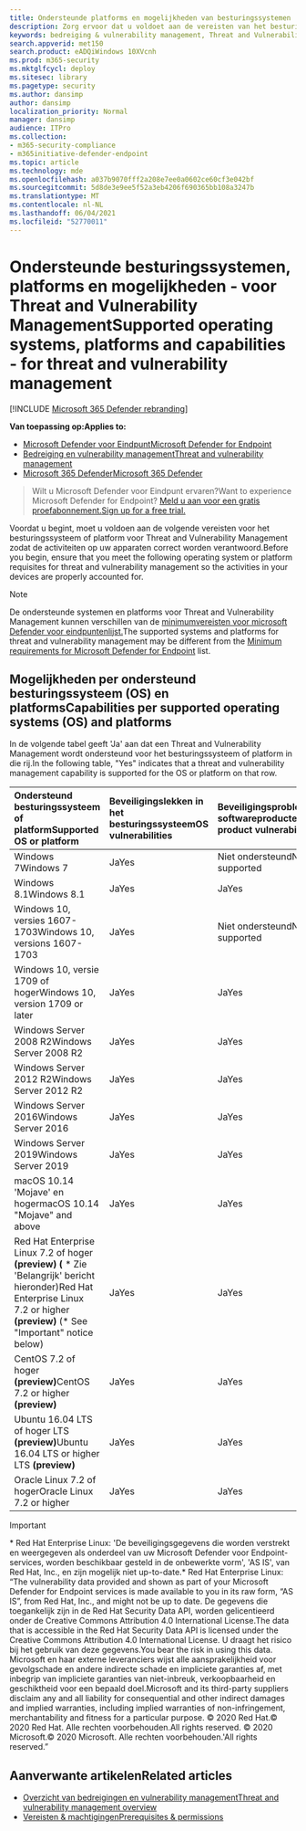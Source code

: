 ```yaml
---
title: Ondersteunde platforms en mogelijkheden van besturingssystemen
description: Zorg ervoor dat u voldoet aan de vereisten van het besturingssysteem of platform voor Threat and Vulnerability Management, zodat de activiteiten op alle apparaten correct worden verantwoord.
keywords: bedreiging & vulnerability management, Threat and Vulnerability Management, besturingssysteem, platformvereisten, vereisten, ondersteund besturingssysteem Microsoft Defender voor endpoint-tvm, Microsoft Defender voor endpoint-tvm, ondersteunde besturingssystemen, ondersteunde platforms, linux-ondersteuning, mac-ondersteuning
search.appverid: met150
search.product: eADQiWindows 10XVcnh
ms.prod: m365-security
ms.mktglfcycl: deploy
ms.sitesec: library
ms.pagetype: security
ms.author: dansimp
author: dansimp
localization_priority: Normal
manager: dansimp
audience: ITPro
ms.collection:
- m365-security-compliance
- m365initiative-defender-endpoint
ms.topic: article
ms.technology: mde
ms.openlocfilehash: a037b9070fff2a208e7ee0a0602ce60cf3e042bf
ms.sourcegitcommit: 5d8de3e9ee5f52a3eb4206f690365bb108a3247b
ms.translationtype: MT
ms.contentlocale: nl-NL
ms.lasthandoff: 06/04/2021
ms.locfileid: "52770011"
---
```

# <a name="supported-operating-systems-platforms-and-capabilities---for-threat-and-vulnerability-management"></a><span data-ttu-id="9b44a-104">Ondersteunde besturingssystemen, platforms en mogelijkheden - voor Threat and Vulnerability Management</span><span class="sxs-lookup"><span data-stu-id="9b44a-104">Supported operating systems, platforms and capabilities - for threat and vulnerability management</span></span>

[!INCLUDE [Microsoft 365 Defender rebranding](../../includes/microsoft-defender.md)]

<span data-ttu-id="9b44a-105">**Van toepassing op:**</span><span class="sxs-lookup"><span data-stu-id="9b44a-105">**Applies to:**</span></span>

- [<span data-ttu-id="9b44a-106">Microsoft Defender voor Eindpunt</span><span class="sxs-lookup"><span data-stu-id="9b44a-106">Microsoft Defender for Endpoint</span></span>](https://go.microsoft.com/fwlink/?linkid=2154037)
- [<span data-ttu-id="9b44a-107">Bedreiging en vulnerability management</span><span class="sxs-lookup"><span data-stu-id="9b44a-107">Threat and vulnerability management</span></span>](next-gen-threat-and-vuln-mgt.md)
- [<span data-ttu-id="9b44a-108">Microsoft 365 Defender</span><span class="sxs-lookup"><span data-stu-id="9b44a-108">Microsoft 365 Defender</span></span>](https://go.microsoft.com/fwlink/?linkid=2118804)

><span data-ttu-id="9b44a-109">Wilt u Microsoft Defender voor Eindpunt ervaren?</span><span class="sxs-lookup"><span data-stu-id="9b44a-109">Want to experience Microsoft Defender for Endpoint?</span></span> [<span data-ttu-id="9b44a-110">Meld u aan voor een gratis proefabonnement.</span><span class="sxs-lookup"><span data-stu-id="9b44a-110">Sign up for a free trial.</span></span>](https://www.microsoft.com/microsoft-365/windows/microsoft-defender-atp?ocid=docs-wdatp-portaloverview-abovefoldlink)

<span data-ttu-id="9b44a-111">Voordat u begint, moet u voldoen aan de volgende vereisten voor het besturingssysteem of platform voor Threat and Vulnerability Management zodat de activiteiten op uw apparaten correct worden verantwoord.</span><span class="sxs-lookup"><span data-stu-id="9b44a-111">Before you begin, ensure that you meet the following operating system or platform requisites for threat and vulnerability management so the activities in your devices are properly accounted for.</span></span>

>[!NOTE]
><span data-ttu-id="9b44a-112">De ondersteunde systemen en platforms voor Threat and Vulnerability Management kunnen verschillen van de [minimumvereisten voor microsoft Defender voor eindpuntenlijst.](minimum-requirements.md)</span><span class="sxs-lookup"><span data-stu-id="9b44a-112">The supported systems and platforms for threat and vulnerability management may be different from the [Minimum requirements for Microsoft Defender for Endpoint](minimum-requirements.md) list.</span></span>

## <a name="capabilities-per-supported-operating-systems-os-and-platforms"></a><span data-ttu-id="9b44a-113">Mogelijkheden per ondersteund besturingssysteem (OS) en platforms</span><span class="sxs-lookup"><span data-stu-id="9b44a-113">Capabilities per supported operating systems (OS) and platforms</span></span>

<span data-ttu-id="9b44a-114">In de volgende tabel geeft 'Ja' aan dat een Threat and Vulnerability Management wordt ondersteund voor het besturingssysteem of platform in die rij.</span><span class="sxs-lookup"><span data-stu-id="9b44a-114">In the following table, "Yes" indicates that a threat and vulnerability management capability is supported for the OS or platform on that row.</span></span>

<span data-ttu-id="9b44a-115">Ondersteund besturingssysteem of platform</span><span class="sxs-lookup"><span data-stu-id="9b44a-115">Supported OS or platform</span></span> | <span data-ttu-id="9b44a-116">Beveiligingslekken in het besturingssysteem</span><span class="sxs-lookup"><span data-stu-id="9b44a-116">OS vulnerabilities</span></span> | <span data-ttu-id="9b44a-117">Beveiligingsproblemen met softwareproducten</span><span class="sxs-lookup"><span data-stu-id="9b44a-117">Software product vulnerabilities</span></span> | <span data-ttu-id="9b44a-118">Configuratiebeoordeling van besturingssysteem</span><span class="sxs-lookup"><span data-stu-id="9b44a-118">OS configuration assessment</span></span> | <span data-ttu-id="9b44a-119">Configuratiebeoordeling van beveiligingsbesturingselementen</span><span class="sxs-lookup"><span data-stu-id="9b44a-119">Security controls configuration assessment</span></span> | <span data-ttu-id="9b44a-120">Beoordeling van softwareproductconfiguratie</span><span class="sxs-lookup"><span data-stu-id="9b44a-120">Software product configuration assessment</span></span>
:---|:---|:---|:---|:---|:---
<span data-ttu-id="9b44a-121">Windows 7</span><span class="sxs-lookup"><span data-stu-id="9b44a-121">Windows 7</span></span> | <span data-ttu-id="9b44a-122">Ja</span><span class="sxs-lookup"><span data-stu-id="9b44a-122">Yes</span></span> | <span data-ttu-id="9b44a-123">Niet ondersteund</span><span class="sxs-lookup"><span data-stu-id="9b44a-123">Not supported</span></span> | <span data-ttu-id="9b44a-124">Niet ondersteund</span><span class="sxs-lookup"><span data-stu-id="9b44a-124">Not supported</span></span> | <span data-ttu-id="9b44a-125">Niet ondersteund</span><span class="sxs-lookup"><span data-stu-id="9b44a-125">Not supported</span></span> | <span data-ttu-id="9b44a-126">Niet ondersteund</span><span class="sxs-lookup"><span data-stu-id="9b44a-126">Not supported</span></span>
<span data-ttu-id="9b44a-127">Windows 8.1</span><span class="sxs-lookup"><span data-stu-id="9b44a-127">Windows 8.1</span></span> | <span data-ttu-id="9b44a-128">Ja</span><span class="sxs-lookup"><span data-stu-id="9b44a-128">Yes</span></span> | <span data-ttu-id="9b44a-129">Ja</span><span class="sxs-lookup"><span data-stu-id="9b44a-129">Yes</span></span> | <span data-ttu-id="9b44a-130">Ja</span><span class="sxs-lookup"><span data-stu-id="9b44a-130">Yes</span></span> | <span data-ttu-id="9b44a-131">Ja</span><span class="sxs-lookup"><span data-stu-id="9b44a-131">Yes</span></span>| <span data-ttu-id="9b44a-132">Ja</span><span class="sxs-lookup"><span data-stu-id="9b44a-132">Yes</span></span>
<span data-ttu-id="9b44a-133">Windows 10, versies 1607-1703</span><span class="sxs-lookup"><span data-stu-id="9b44a-133">Windows 10, versions 1607-1703</span></span> | <span data-ttu-id="9b44a-134">Ja</span><span class="sxs-lookup"><span data-stu-id="9b44a-134">Yes</span></span>  | <span data-ttu-id="9b44a-135">Niet ondersteund</span><span class="sxs-lookup"><span data-stu-id="9b44a-135">Not supported</span></span> | <span data-ttu-id="9b44a-136">Niet ondersteund</span><span class="sxs-lookup"><span data-stu-id="9b44a-136">Not supported</span></span> | <span data-ttu-id="9b44a-137">Niet ondersteund</span><span class="sxs-lookup"><span data-stu-id="9b44a-137">Not supported</span></span> | <span data-ttu-id="9b44a-138">Niet ondersteund</span><span class="sxs-lookup"><span data-stu-id="9b44a-138">Not supported</span></span>
<span data-ttu-id="9b44a-139">Windows 10, versie 1709 of hoger</span><span class="sxs-lookup"><span data-stu-id="9b44a-139">Windows 10, version 1709 or later</span></span> | <span data-ttu-id="9b44a-140">Ja</span><span class="sxs-lookup"><span data-stu-id="9b44a-140">Yes</span></span> | <span data-ttu-id="9b44a-141">Ja</span><span class="sxs-lookup"><span data-stu-id="9b44a-141">Yes</span></span> | <span data-ttu-id="9b44a-142">Ja</span><span class="sxs-lookup"><span data-stu-id="9b44a-142">Yes</span></span> | <span data-ttu-id="9b44a-143">Ja</span><span class="sxs-lookup"><span data-stu-id="9b44a-143">Yes</span></span> | <span data-ttu-id="9b44a-144">Ja</span><span class="sxs-lookup"><span data-stu-id="9b44a-144">Yes</span></span>
<span data-ttu-id="9b44a-145">Windows Server 2008 R2</span><span class="sxs-lookup"><span data-stu-id="9b44a-145">Windows Server 2008 R2</span></span> | <span data-ttu-id="9b44a-146">Ja</span><span class="sxs-lookup"><span data-stu-id="9b44a-146">Yes</span></span> | <span data-ttu-id="9b44a-147">Ja</span><span class="sxs-lookup"><span data-stu-id="9b44a-147">Yes</span></span> | <span data-ttu-id="9b44a-148">Ja</span><span class="sxs-lookup"><span data-stu-id="9b44a-148">Yes</span></span> | <span data-ttu-id="9b44a-149">Ja</span><span class="sxs-lookup"><span data-stu-id="9b44a-149">Yes</span></span> | <span data-ttu-id="9b44a-150">Ja</span><span class="sxs-lookup"><span data-stu-id="9b44a-150">Yes</span></span>
<span data-ttu-id="9b44a-151">Windows Server 2012 R2</span><span class="sxs-lookup"><span data-stu-id="9b44a-151">Windows Server 2012 R2</span></span> | <span data-ttu-id="9b44a-152">Ja</span><span class="sxs-lookup"><span data-stu-id="9b44a-152">Yes</span></span> | <span data-ttu-id="9b44a-153">Ja</span><span class="sxs-lookup"><span data-stu-id="9b44a-153">Yes</span></span> | <span data-ttu-id="9b44a-154">Ja</span><span class="sxs-lookup"><span data-stu-id="9b44a-154">Yes</span></span> | <span data-ttu-id="9b44a-155">Ja</span><span class="sxs-lookup"><span data-stu-id="9b44a-155">Yes</span></span> | <span data-ttu-id="9b44a-156">Ja</span><span class="sxs-lookup"><span data-stu-id="9b44a-156">Yes</span></span>
<span data-ttu-id="9b44a-157">Windows Server 2016</span><span class="sxs-lookup"><span data-stu-id="9b44a-157">Windows Server 2016</span></span> | <span data-ttu-id="9b44a-158">Ja</span><span class="sxs-lookup"><span data-stu-id="9b44a-158">Yes</span></span> | <span data-ttu-id="9b44a-159">Ja</span><span class="sxs-lookup"><span data-stu-id="9b44a-159">Yes</span></span> | <span data-ttu-id="9b44a-160">Ja</span><span class="sxs-lookup"><span data-stu-id="9b44a-160">Yes</span></span> | <span data-ttu-id="9b44a-161">Ja</span><span class="sxs-lookup"><span data-stu-id="9b44a-161">Yes</span></span> | <span data-ttu-id="9b44a-162">Ja</span><span class="sxs-lookup"><span data-stu-id="9b44a-162">Yes</span></span>
<span data-ttu-id="9b44a-163">Windows Server 2019</span><span class="sxs-lookup"><span data-stu-id="9b44a-163">Windows Server 2019</span></span> | <span data-ttu-id="9b44a-164">Ja</span><span class="sxs-lookup"><span data-stu-id="9b44a-164">Yes</span></span> | <span data-ttu-id="9b44a-165">Ja</span><span class="sxs-lookup"><span data-stu-id="9b44a-165">Yes</span></span> | <span data-ttu-id="9b44a-166">Ja</span><span class="sxs-lookup"><span data-stu-id="9b44a-166">Yes</span></span> | <span data-ttu-id="9b44a-167">Ja</span><span class="sxs-lookup"><span data-stu-id="9b44a-167">Yes</span></span> | <span data-ttu-id="9b44a-168">Ja</span><span class="sxs-lookup"><span data-stu-id="9b44a-168">Yes</span></span>
<span data-ttu-id="9b44a-169">macOS 10.14 'Mojave' en hoger</span><span class="sxs-lookup"><span data-stu-id="9b44a-169">macOS 10.14 "Mojave" and above</span></span> | <span data-ttu-id="9b44a-170">Ja</span><span class="sxs-lookup"><span data-stu-id="9b44a-170">Yes</span></span> | <span data-ttu-id="9b44a-171">Ja</span><span class="sxs-lookup"><span data-stu-id="9b44a-171">Yes</span></span> | <span data-ttu-id="9b44a-172">Ja (voorbeeld)</span><span class="sxs-lookup"><span data-stu-id="9b44a-172">Yes (preview)</span></span> | <span data-ttu-id="9b44a-173">Ja (voorbeeld)</span><span class="sxs-lookup"><span data-stu-id="9b44a-173">Yes (preview)</span></span> | <span data-ttu-id="9b44a-174">Ja (voorbeeld)</span><span class="sxs-lookup"><span data-stu-id="9b44a-174">Yes (preview)</span></span>
<span data-ttu-id="9b44a-175">Red Hat Enterprise Linux 7.2 of hoger **(preview) (** \* Zie 'Belangrijk' bericht hieronder)</span><span class="sxs-lookup"><span data-stu-id="9b44a-175">Red Hat Enterprise Linux 7.2 or higher **(preview)** (\* See "Important" notice below)</span></span> | <span data-ttu-id="9b44a-176">Ja</span><span class="sxs-lookup"><span data-stu-id="9b44a-176">Yes</span></span> | <span data-ttu-id="9b44a-177">Ja</span><span class="sxs-lookup"><span data-stu-id="9b44a-177">Yes</span></span> | <span data-ttu-id="9b44a-178">Ja</span><span class="sxs-lookup"><span data-stu-id="9b44a-178">Yes</span></span> | <span data-ttu-id="9b44a-179">Ja</span><span class="sxs-lookup"><span data-stu-id="9b44a-179">Yes</span></span> | <span data-ttu-id="9b44a-180">Ja</span><span class="sxs-lookup"><span data-stu-id="9b44a-180">Yes</span></span>
<span data-ttu-id="9b44a-181">CentOS 7.2 of hoger **(preview)**</span><span class="sxs-lookup"><span data-stu-id="9b44a-181">CentOS 7.2 or higher **(preview)**</span></span> | <span data-ttu-id="9b44a-182">Ja</span><span class="sxs-lookup"><span data-stu-id="9b44a-182">Yes</span></span> | <span data-ttu-id="9b44a-183">Ja</span><span class="sxs-lookup"><span data-stu-id="9b44a-183">Yes</span></span> | <span data-ttu-id="9b44a-184">Ja</span><span class="sxs-lookup"><span data-stu-id="9b44a-184">Yes</span></span> | <span data-ttu-id="9b44a-185">Ja</span><span class="sxs-lookup"><span data-stu-id="9b44a-185">Yes</span></span> | <span data-ttu-id="9b44a-186">Ja</span><span class="sxs-lookup"><span data-stu-id="9b44a-186">Yes</span></span>
<span data-ttu-id="9b44a-187">Ubuntu 16.04 LTS of hoger LTS **(preview)**</span><span class="sxs-lookup"><span data-stu-id="9b44a-187">Ubuntu 16.04 LTS or higher LTS **(preview)**</span></span> | <span data-ttu-id="9b44a-188">Ja</span><span class="sxs-lookup"><span data-stu-id="9b44a-188">Yes</span></span> | <span data-ttu-id="9b44a-189">Ja</span><span class="sxs-lookup"><span data-stu-id="9b44a-189">Yes</span></span> | <span data-ttu-id="9b44a-190">Ja</span><span class="sxs-lookup"><span data-stu-id="9b44a-190">Yes</span></span> | <span data-ttu-id="9b44a-191">Ja</span><span class="sxs-lookup"><span data-stu-id="9b44a-191">Yes</span></span> | <span data-ttu-id="9b44a-192">Ja</span><span class="sxs-lookup"><span data-stu-id="9b44a-192">Yes</span></span>
<span data-ttu-id="9b44a-193">Oracle Linux 7.2 of hoger</span><span class="sxs-lookup"><span data-stu-id="9b44a-193">Oracle Linux 7.2 or higher</span></span> | <span data-ttu-id="9b44a-194">Ja</span><span class="sxs-lookup"><span data-stu-id="9b44a-194">Yes</span></span> | <span data-ttu-id="9b44a-195">Ja</span><span class="sxs-lookup"><span data-stu-id="9b44a-195">Yes</span></span> | <span data-ttu-id="9b44a-196">Ja</span><span class="sxs-lookup"><span data-stu-id="9b44a-196">Yes</span></span> | <span data-ttu-id="9b44a-197">Ja</span><span class="sxs-lookup"><span data-stu-id="9b44a-197">Yes</span></span> | <span data-ttu-id="9b44a-198">Ja</span><span class="sxs-lookup"><span data-stu-id="9b44a-198">Yes</span></span>

>[!IMPORTANT]
> <span data-ttu-id="9b44a-199">\* Red Hat Enterprise Linux: 'De beveiligingsgegevens die worden verstrekt en weergegeven als onderdeel van uw Microsoft Defender voor Endpoint-services, worden beschikbaar gesteld in de onbewerkte vorm', 'AS IS', van Red Hat, Inc., en zijn mogelijk niet up-to-date.</span><span class="sxs-lookup"><span data-stu-id="9b44a-199">\* Red Hat Enterprise Linux: “The vulnerability data provided and shown as part of your Microsoft Defender for Endpoint services is made available to you in its raw form, “AS IS”, from Red Hat, Inc., and might not be up to date.</span></span> <span data-ttu-id="9b44a-200">De gegevens die toegankelijk zijn in de Red Hat Security Data API, worden gelicentieerd onder de Creative Commons Attribution 4.0 International License.</span><span class="sxs-lookup"><span data-stu-id="9b44a-200">The data that is accessible in the Red Hat Security Data API is licensed under the Creative Commons Attribution 4.0 International License.</span></span> <span data-ttu-id="9b44a-201">U draagt het risico bij het gebruik van deze gegevens.</span><span class="sxs-lookup"><span data-stu-id="9b44a-201">You bear the risk in using this data.</span></span> <span data-ttu-id="9b44a-202">Microsoft en haar externe leveranciers wijst alle aansprakelijkheid voor gevolgschade en andere indirecte schade en impliciete garanties af, met inbegrip van impliciete garanties van niet-inbreuk, verkoopbaarheid en geschiktheid voor een bepaald doel.</span><span class="sxs-lookup"><span data-stu-id="9b44a-202">Microsoft and its third-party suppliers disclaim any and all liability for consequential and other indirect damages and implied warranties, including implied warranties of non-infringement, merchantability and fitness for a particular purpose.</span></span> <span data-ttu-id="9b44a-203">© 2020 Red Hat.</span><span class="sxs-lookup"><span data-stu-id="9b44a-203">© 2020 Red Hat.</span></span> <span data-ttu-id="9b44a-204">Alle rechten voorbehouden.</span><span class="sxs-lookup"><span data-stu-id="9b44a-204">All rights reserved.</span></span> <span data-ttu-id="9b44a-205">© 2020 Microsoft.</span><span class="sxs-lookup"><span data-stu-id="9b44a-205">© 2020 Microsoft.</span></span> <span data-ttu-id="9b44a-206">Alle rechten voorbehouden.'</span><span class="sxs-lookup"><span data-stu-id="9b44a-206">All rights reserved.”</span></span>

## <a name="related-articles"></a><span data-ttu-id="9b44a-207">Aanverwante artikelen</span><span class="sxs-lookup"><span data-stu-id="9b44a-207">Related articles</span></span>

- [<span data-ttu-id="9b44a-208">Overzicht van bedreigingen en vulnerability management</span><span class="sxs-lookup"><span data-stu-id="9b44a-208">Threat and vulnerability management overview</span></span>](next-gen-threat-and-vuln-mgt.md)
- [<span data-ttu-id="9b44a-209">Vereisten & machtigingen</span><span class="sxs-lookup"><span data-stu-id="9b44a-209">Prerequisites & permissions</span></span>](tvm-prerequisites.md)
